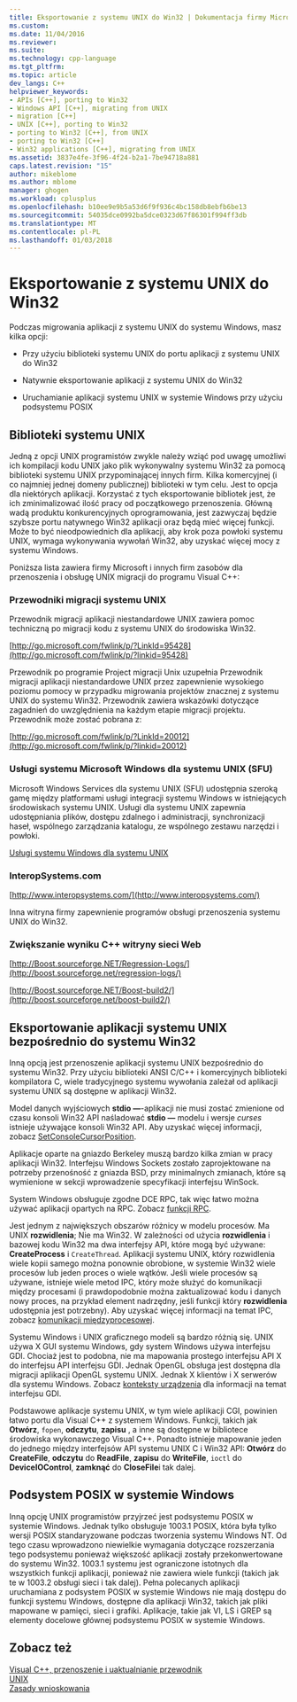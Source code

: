 ```yaml
---
title: Eksportowanie z systemu UNIX do Win32 | Dokumentacja firmy Microsoft
ms.custom: 
ms.date: 11/04/2016
ms.reviewer: 
ms.suite: 
ms.technology: cpp-language
ms.tgt_pltfrm: 
ms.topic: article
dev_langs: C++
helpviewer_keywords:
- APIs [C++], porting to Win32
- Windows API [C++], migrating from UNIX
- migration [C++]
- UNIX [C++], porting to Win32
- porting to Win32 [C++], from UNIX
- porting to Win32 [C++]
- Win32 applications [C++], migrating from UNIX
ms.assetid: 3837e4fe-3f96-4f24-b2a1-7be94718a881
caps.latest.revision: "15"
author: mikeblome
ms.author: mblome
manager: ghogen
ms.workload: cplusplus
ms.openlocfilehash: b10ee9e9b5a53d6f9f936c4bc158db8ebfb6be13
ms.sourcegitcommit: 54035dce0992ba5dce0323d67f86301f994ff3db
ms.translationtype: MT
ms.contentlocale: pl-PL
ms.lasthandoff: 01/03/2018
---
```

# <a name="porting-from-unix-to-win32"></a>Eksportowanie z systemu UNIX do Win32
Podczas migrowania aplikacji z systemu UNIX do systemu Windows, masz kilka opcji:  
  
-   Przy użyciu biblioteki systemu UNIX do portu aplikacji z systemu UNIX do Win32  
  
-   Natywnie eksportowanie aplikacji z systemu UNIX do Win32  
  
-   Uruchamianie aplikacji systemu UNIX w systemie Windows przy użyciu podsystemu POSIX  
  
## <a name="unix-libraries"></a>Biblioteki systemu UNIX  
 Jedną z opcji UNIX programistów zwykle należy wziąć pod uwagę umożliwi ich kompilacji kodu UNIX jako plik wykonywalny systemu Win32 za pomocą biblioteki systemu UNIX przypominającej innych firm. Kilka komercyjnej (i co najmniej jednej domeny publicznej) biblioteki w tym celu. Jest to opcja dla niektórych aplikacji. Korzystać z tych eksportowanie bibliotek jest, że ich zminimalizować ilość pracy od początkowego przenoszenia. Główną wadą produktu konkurencyjnych oprogramowania, jest zazwyczaj będzie szybsze portu natywnego Win32 aplikacji oraz będą mieć więcej funkcji. Może to być nieodpowiednich dla aplikacji, aby krok poza powłoki systemu UNIX, wymaga wykonywania wywołań Win32, aby uzyskać więcej mocy z systemu Windows.  
  
 Poniższa lista zawiera firmy Microsoft i innych firm zasobów dla przenoszenia i obsługę UNIX migracji do programu Visual C++:  
  
### <a name="unix-migration-guides"></a>Przewodniki migracji systemu UNIX  
 Przewodnik migracji aplikacji niestandardowe UNIX zawiera pomoc techniczną po migracji kodu z systemu UNIX do środowiska Win32.  
  
 [http://go.microsoft.com/fwlink/p/?LinkId=95428](http://go.microsoft.com/fwlink/p/?linkid=95428)  
  
 Przewodnik po programie Project migracji Unix uzupełnia Przewodnik migracji aplikacji niestandardowe UNIX przez zapewnienie wysokiego poziomu pomocy w przypadku migrowania projektów znacznej z systemu UNIX do systemu Win32. Przewodnik zawiera wskazówki dotyczące zagadnień do uwzględnienia na każdym etapie migracji projektu. Przewodnik może zostać pobrana z:  
  
 [http://go.microsoft.com/fwlink/p/?LinkId=20012](http://go.microsoft.com/fwlink/p/?linkid=20012)  
  
### <a name="microsoft-windows-services-for-unix-sfu"></a>Usługi systemu Microsoft Windows dla systemu UNIX (SFU)  
 Microsoft Windows Services dla systemu UNIX (SFU) udostępnia szeroką gamę między platformami usługi integracji systemu Windows w istniejących środowiskach systemu UNIX. Usługi dla systemu UNIX zapewnia udostępniania plików, dostępu zdalnego i administracji, synchronizacji haseł, wspólnego zarządzania katalogu, ze wspólnego zestawu narzędzi i powłoki.  
  
 [Usługi systemu Windows dla systemu UNIX](http://www.microsoft.com/downloads/details.aspx?FamilyID=896c9688-601b-44f1-81a4-02878ff11778&displaylang=en)  
  
### <a name="interopsystemscom"></a>InteropSystems.com  
 [http://www.interopsystems.com/](http://www.interopsystems.com/)  
  
 Inna witryna firmy zapewnienie programów obsługi przenoszenia systemu UNIX do Win32.  
  
### <a name="c-boost-web-site"></a>Zwiększanie wyniku C++ witryny sieci Web  
 [http://Boost.sourceforge.NET/Regression-Logs/](http://boost.sourceforge.net/regression-logs/)  
  
 [http://Boost.sourceforge.NET/Boost-build2/](http://boost.sourceforge.net/boost-build2/)  
  
## <a name="porting-unix-applications-directly-to-win32"></a>Eksportowanie aplikacji systemu UNIX bezpośrednio do systemu Win32  
 Inną opcją jest przenoszenie aplikacji systemu UNIX bezpośrednio do systemu Win32. Przy użyciu biblioteki ANSI C/C++ i komercyjnych biblioteki kompilatora C, wiele tradycyjnego systemu wywołania zależał od aplikacji systemu UNIX są dostępne w aplikacji Win32.  
  
 Model danych wyjściowych **stdio —**-aplikacji nie musi zostać zmienione od czasu konsoli Win32 API naśladować **stdio —** modelu i wersje *curses* istnieje używające konsoli Win32 API. Aby uzyskać więcej informacji, zobacz [SetConsoleCursorPosition](http://msdn.microsoft.com/library/windows/desktop/ms686025).  
  
 Aplikacje oparte na gniazdo Berkeley muszą bardzo kilka zmian w pracy aplikacji Win32. Interfejsu Windows Sockets zostało zaprojektowane na potrzeby przenośność z gniazda BSD, przy minimalnych zmianach, które są wymienione w sekcji wprowadzenie specyfikacji interfejsu WinSock.  
  
 System Windows obsługuje zgodne DCE RPC, tak więc łatwo można używać aplikacji opartych na RPC. Zobacz [funkcji RPC](http://msdn.microsoft.com/library/windows/desktop/aa378623).  
  
 Jest jednym z największych obszarów różnicy w modelu procesów. Ma UNIX **rozwidlenia**; Nie ma Win32. W zależności od użycia **rozwidlenia** i bazowej kodu Win32 ma dwa interfejsy API, które mogą być używane: **CreateProcess** i `CreateThread`. Aplikacji systemu UNIX, który rozwidlenia wiele kopii samego można ponownie obrobione, w systemie Win32 wiele procesów lub jeden proces o wiele wątków. Jeśli wiele procesów są używane, istnieje wiele metod IPC, który może służyć do komunikacji między procesami (i prawdopodobnie można zaktualizować kodu i danych nowy proces, na przykład element nadrzędny, jeśli funkcji który **rozwidlenia** udostępnia jest potrzebny). Aby uzyskać więcej informacji na temat IPC, zobacz [komunikacji międzyprocesowej](http://msdn.microsoft.com/library/windows/desktop/aa365574).  
  
 Systemu Windows i UNIX graficznego modeli są bardzo różnią się. UNIX używa X GUI systemu Windows, gdy system Windows używa interfejsu GDI. Chociaż jest to podobna, nie ma mapowania prostego interfejsu API X do interfejsu API interfejsu GDI. Jednak OpenGL obsługa jest dostępna dla migracji aplikacji OpenGL systemu UNIX. Jednak X klientów i X serwerów dla systemu Windows. Zobacz [konteksty urządzenia](http://msdn.microsoft.com/library/windows/desktop/dd183553) dla informacji na temat interfejsu GDI.  
  
 Podstawowe aplikacje systemu UNIX, w tym wiele aplikacji CGI, powinien łatwo portu dla Visual C++ z systemem Windows. Funkcji, takich jak **Otwórz**, `fopen`, **odczytu**, **zapisu** , a inne są dostępne w bibliotece środowiska wykonawczego Visual C++. Ponadto istnieje mapowanie jeden do jednego między interfejsów API systemu UNIX C i Win32 API: **Otwórz** do **CreateFile**, **odczytu** do **ReadFile**, **zapisu** do **WriteFile**, `ioctl` do **DeviceIOControl**, **zamknąć** do **CloseFile**i tak dalej.  
  
## <a name="windows-posix-subsystem"></a>Podsystem POSIX w systemie Windows  
 Inną opcję UNIX programistów przyjrzeć jest podsystemu POSIX w systemie Windows. Jednak tylko obsługuje 1003.1 POSIX, która była tylko wersji POSIX standaryzowane podczas tworzenia systemu Windows NT. Od tego czasu wprowadzono niewielkie wymagania dotyczące rozszerzania tego podsystemu ponieważ większość aplikacji zostały przekonwertowane do systemu Win32. 1003.1 systemu jest ograniczone istotnych dla wszystkich funkcji aplikacji, ponieważ nie zawiera wiele funkcji (takich jak te w 1003.2 obsługi sieci i tak dalej). Pełna polecanych aplikacji uruchamiana z podsystem POSIX w systemie Windows nie mają dostępu do funkcji systemu Windows, dostępne dla aplikacji Win32, takich jak pliki mapowane w pamięci, sieci i grafiki. Aplikacje, takie jak VI, LS i GREP są elementy docelowe głównej podsystemu POSIX w systemie Windows.  
  
## <a name="see-also"></a>Zobacz też  
 [Visual C++, przenoszenie i uaktualnianie przewodnik](visual-cpp-change-history-2003-2015.md)   
 [UNIX](../c-runtime-library/unix.md)   
 [Zasady wnioskowania](../build/inference-rules.md)
